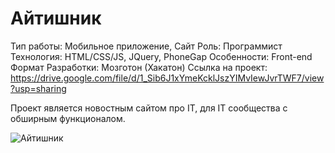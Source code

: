 # Айтишник

Тип работы: Мобильное приложение, Сайт
Роль: Программист
Технология: HTML/CSS/JS, JQuery, PhoneGap
Особенности: Front-end
Формат Разработки: Мозготон (Хакатон)
Ссылка на проект: https://drive.google.com/file/d/1_Sib6J1xYmeKcklJszYIMvIewJvrTWF7/view?usp=sharing

Проект является новостным сайтом про IT, для IT сообщества с обширным функционалом.

![Айтишник](../../src/assets/4_1.png)